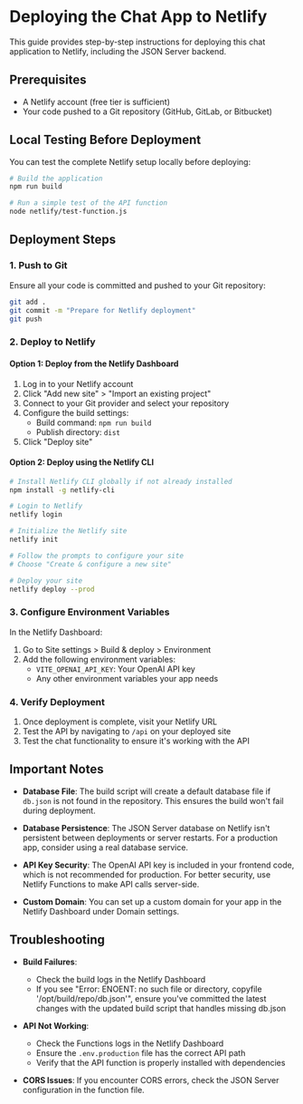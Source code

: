 # Deploying the Chat App to Netlify

This guide provides step-by-step instructions for deploying this chat application to Netlify, including the JSON Server backend.

## Prerequisites

- A Netlify account (free tier is sufficient)
- Your code pushed to a Git repository (GitHub, GitLab, or Bitbucket)

## Local Testing Before Deployment

You can test the complete Netlify setup locally before deploying:

```bash
# Build the application
npm run build

# Run a simple test of the API function
node netlify/test-function.js
```

## Deployment Steps

### 1. Push to Git

Ensure all your code is committed and pushed to your Git repository:

```bash
git add .
git commit -m "Prepare for Netlify deployment"
git push
```

### 2. Deploy to Netlify

#### Option 1: Deploy from the Netlify Dashboard

1. Log in to your Netlify account
2. Click "Add new site" > "Import an existing project"
3. Connect to your Git provider and select your repository
4. Configure the build settings:
   - Build command: `npm run build`
   - Publish directory: `dist`
5. Click "Deploy site"

#### Option 2: Deploy using the Netlify CLI

```bash
# Install Netlify CLI globally if not already installed
npm install -g netlify-cli

# Login to Netlify
netlify login

# Initialize the Netlify site
netlify init

# Follow the prompts to configure your site
# Choose "Create & configure a new site"

# Deploy your site
netlify deploy --prod
```

### 3. Configure Environment Variables

In the Netlify Dashboard:

1. Go to Site settings > Build & deploy > Environment
2. Add the following environment variables:
   - `VITE_OPENAI_API_KEY`: Your OpenAI API key
   - Any other environment variables your app needs

### 4. Verify Deployment

1. Once deployment is complete, visit your Netlify URL
2. Test the API by navigating to `/api` on your deployed site
3. Test the chat functionality to ensure it's working with the API

## Important Notes

- **Database File**: The build script will create a default database file if `db.json` is not found in the repository. This ensures the build won't fail during deployment.

- **Database Persistence**: The JSON Server database on Netlify isn't persistent between deployments or server restarts. For a production app, consider using a real database service.

- **API Key Security**: The OpenAI API key is included in your frontend code, which is not recommended for production. For better security, use Netlify Functions to make API calls server-side.

- **Custom Domain**: You can set up a custom domain for your app in the Netlify Dashboard under Domain settings.

## Troubleshooting

- **Build Failures**: 
  - Check the build logs in the Netlify Dashboard
  - If you see "Error: ENOENT: no such file or directory, copyfile '/opt/build/repo/db.json'", ensure you've committed the latest changes with the updated build script that handles missing db.json

- **API Not Working**: 
  - Check the Functions logs in the Netlify Dashboard
  - Ensure the `.env.production` file has the correct API path
  - Verify that the API function is properly installed with dependencies

- **CORS Issues**: If you encounter CORS errors, check the JSON Server configuration in the function file. 